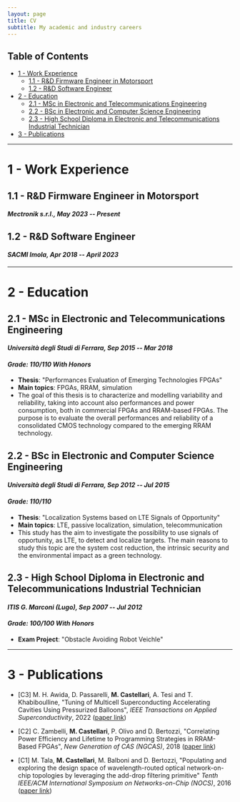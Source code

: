 ```yaml
---
layout: page
title: CV
subtitle: My academic and industry careers
---
```


## Table of Contents
- [1 - Work Experience](#1---work-experience)
	- [1.1 - R&D Firmware Engineer in Motorsport](#11---r&d-firmware-engineer-in-motorsport)
	- [1.2 - R&D Software Engineer](#12---r&d-software-engineer)
- [2 - Education](#2---education)
	- [2.1 - MSc in Electronic and Telecommunications Engineering](#21---msc-in-electronic-and-telecommunications-engineering)
	- [2.2 - BSc in Electronic and Computer Science Engineering](#22---bsc-in-electronic-and-computer-science-engineering)
	- [2.3 - High School Diploma in Electronic and Telecommunications Industrial Technician](#23---high-school-diploma-in-electronic-and-telecommunications-industrial-technician)
- [3 - Publications](#3---publications)

---

# 1 - Work Experience
## 1.1 - R&D Firmware Engineer in Motorsport
#### _Mectronik s.r.l., May 2023 -- Present_

## 1.2 - R&D Software Engineer
#### _SACMI Imola, Apr 2018 -- April 2023_

---

# 2 - Education
## 2.1 - MSc in Electronic and Telecommunications Engineering
#### _Università degli Studi di Ferrara, Sep 2015 -- Mar 2018_
#### _Grade: 110/110 With Honors_
- __Thesis__: "Performances Evaluation of Emerging Technologies FPGAs"
- __Main topics__: FPGAs, RRAM, simulation
- The goal of this thesis is to characterize and modelling variability and reliability, taking into account also performances and power consumption, both in commercial FPGAs and RRAM-based FPGAs. The purpose is to evaluate the overall performances and reliability of a consolidated CMOS technology compared to the emerging RRAM technology.


## 2.2 - BSc in Electronic and Computer Science Engineering
#### _Università degli Studi di Ferrara, Sep 2012 -- Jul 2015_
#### _Grade: 110/110_

- __Thesis__: "Localization Systems based on LTE Signals of Opportunity"
- __Main topics__: LTE, passive localization, simulation, telecommunication 
- This study has the aim to investigate the possibility to use signals of opportunity, as LTE, to detect and localize targets. The main reasons to study this topic are the system cost reduction, the intrinsic security and the environmental impact as a green technology.

## 2.3 - High School Diploma in Electronic and Telecommunications Industrial Technician
#### _ITIS G. Marconi (Lugo), Sep 2007 -- Jul 2012_
#### _Grade: 100/100 With Honors_

- __Exam Project__: "Obstacle Avoiding Robot Veichle"

---

# 3 - Publications
- [C3] M. H. Awida, D. Passarelli, __M. Castellari__, A. Tesi and T. Khabiboulline, "Tuning of Multicell Superconducting Accelerating Cavities Using Pressurized Balloons",  _IEEE Transactions on Applied Superconductivity_, 2022 ([paper link](https://ieeexplore.ieee.org/abstract/document/9691897))

- [C2] C. Zambelli, __M. Castellari__, P. Olivo and D. Bertozzi, "Correlating Power Efficiency and Lifetime to Programming Strategies in RRAM-Based FPGAs", _New Generation of CAS (NGCAS)_, 2018 ([paper link](https://ieeexplore.ieee.org/document/8572050))

- [C1] M. Tala, __M. Castellari__, M. Balboni and D. Bertozzi, "Populating and exploring the design space of wavelength-routed optical network-on-chip topologies by leveraging the add-drop filtering primitive" _Tenth IEEE/ACM International Symposium on Networks-on-Chip (NOCS)_, 2016 ([paper link](https://ieeexplore.ieee.org/document/7579331))
